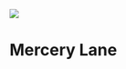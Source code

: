 <a href="https://juncture-digital.org"><img src="https://gitcdn.link/repo/jstor-labs/juncture/main/images/ve-button.png"></a>

<param ve-config header="header" main="now-and-then">

<param ve-compare manifest="gh:kent-map/images/then-and-now/Mercery_Lane_2021.yaml" region"pct:0,0,90,90">
<param ve-compare manifest="gh:kent-map/images/then-and-now/Mercery_Lane_1905.yaml" region="pct:0,0,90,90">

# Mercery Lane
